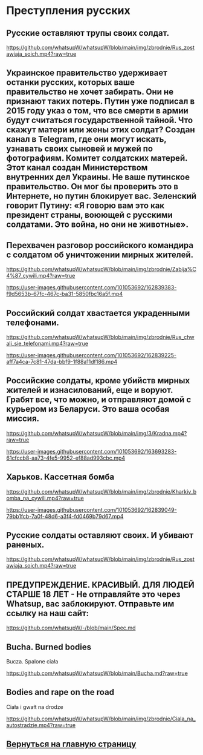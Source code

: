 # Преступления русских

## Русские оставляют трупы своих солдат.

https://github.com/whatsupW/whatsupW/blob/main/img/zbrodnie/Rus_zostawiaja_soich.mp4?raw=true

## Украинское правительство удерживает останки русских, которых ваше правительство не хочет забирать. Они не признают таких потерь. Путин уже подписал в 2015 году указ о том, что все смерти в армии будут считаться государственной тайной. Что скажут матери или жены этих солдат? Создан канал в Telegram, где они могут искать, узнавать своих сыновей и мужей по фотографиям. Комитет солдатских матерей. Этот канал создан Министерством внутренних дел Украины. Не ваше путинское правительство. Он мог бы проверить это в Интернете, но путин блокирует вас. Зеленский говорит Путину: «Я говорю вам это как президент страны, воюющей с русскими солдатами. Это война, но они не животные».

## Перехвачен разговор российского командира с солдатом об уничтожении мирных жителей. 

https://github.com/whatsupW/whatsupW/blob/main/img/zbrodnie/Zabija%C4%87_cywili.mp4?raw=true

https://user-images.githubusercontent.com/101053692/162839383-f9d5653b-67fc-467c-ba31-5850fbc16a5f.mp4

## Российский солдат хвастается украденными телефонами.

https://github.com/whatsupW/whatsupW/blob/main/img/zbrodnie/Rus_chwali_sie_telefonami.mp4?raw=true

https://user-images.githubusercontent.com/101053692/162839225-aff7a4ca-7c81-47da-bbf9-1f88a11df186.mp4

## Российские солдаты, кроме убийств мирных жителей и изнасилований, еще и воруют. Грабят все, что можно, и отправляют домой с курьером из Беларуси. Это ваша особая миссия.

https://github.com/whatsupW/whatsupW/blob/main/img/3/Kradna.mp4?raw=true

https://user-images.githubusercontent.com/101053692/163693283-61cfccb8-aa73-4fe5-9952-ef88ad993cbc.mp4

## Харьков. Кассетная бомба

https://github.com/whatsupW/whatsupW/blob/main/img/zbrodnie/Kharkiv_bomba_na_cywili.mp4?raw=true

https://user-images.githubusercontent.com/101053692/162839049-79bb1fcb-7a0f-48d6-a3f4-fd0469b79d67.mp4

## Русские солдаты оставляют своих. И убивают раненых.

https://github.com/whatsupW/whatsupW/blob/main/img/zbrodnie/Rus_zostawiaja_soich.mp4?raw=true

## ПРЕДУПРЕЖДЕНИЕ. КРАСИВЫЙ. ДЛЯ ЛЮДЕЙ СТАРШЕ 18 ЛЕТ - Не отправляйте это через Whatsup, вас заблокируют. Отправьте им ссылку на наш сайт:

https://github.com/whatsupW/-/blob/main/Spec.md



## Bucha. Burned bodies
Bucza. Spalone ciała 

https://github.com/whatsupW/whatsupW/blob/main/Bucha.md?raw=true

## Bodies and rape on the road
Ciała i gwałt na drodze

https://github.com/whatsupW/whatsupW/blob/main/img/zbrodnie/Ciala_na_autostradzie.mp4?raw=true


## [Вернуться на главную страницу](https://github.com/whatsupW/-/blob/main/Spec.md)


